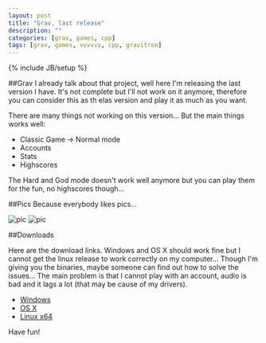 ```yaml
---
layout: post
title: "Grav, last release"
description: ""
categories: [grav, games, cpp]
tags: [grav, games, vvvvvv, cpp, gravitron]
---
```

{% include JB/setup %}

##Grav
I already talk about that project, well here I'm releasing the last version I have. It's not complete but I'll not work on it anymore, therefore you can consider this as th elas version and play it as much as you want.

There are many things not working on this version... But the main things works well:

* Classic Game -> Normal mode
* Accounts
* Stats
* Highscores

The Hard and God mode doesn't work well anymore but you can play them for the fun, no highscores though...

##Pics
Because everybody likes pics...

![pic]({{site.url}}/img/posts/grav/final1.png)
![pic]({{site.url}}/img/posts/grav/final2.png)

##Downloads

Here are the download links. Windows and OS X should work fine but I cannot get the linux release to work correctly on my computer... Though I'm giving you the binaries, maybe someone can find out how to solve the issues... The main problem is that I cannot play with an account, audio is bad and it lags a lot (that may be cause of my drivers).

* [Windows](https://dl.dropboxusercontent.com/u/13279485/Grav-nomore-win.zip)
* [OS X](https://dl.dropboxusercontent.com/u/13279485/Grav-nomore-osx.zip)
* [Linux x64](https://dl.dropboxusercontent.com/u/13279485/grav-nomore-linux.zip)

Have fun!
